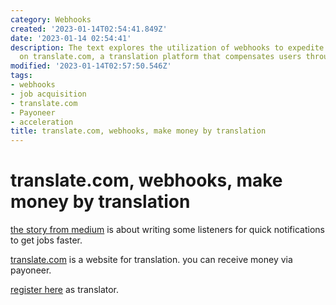 ```yaml
---
category: Webhooks
created: '2023-01-14T02:54:41.849Z'
date: '2023-01-14 02:54:41'
description: The text explores the utilization of webhooks to expedite job acquisition
  on translate.com, a translation platform that compensates users through Payoneer.
modified: '2023-01-14T02:57:50.546Z'
tags:
- webhooks
- job acquisition
- translate.com
- Payoneer
- acceleration
title: translate.com, webhooks, make money by translation
---
```


# translate.com, webhooks, make money by translation

[the story from medium](https://scribe.rip/how-a-simple-script-helped-help-made-me-over-1000-month-a759a604e4b3) is about writing some listeners for quick notifications to get jobs faster.

[translate.com](https://www.translate.com) is a website for translation. you can receive money via payoneer.

[register here](https://www.translate.com/users/translator_create) as translator.
